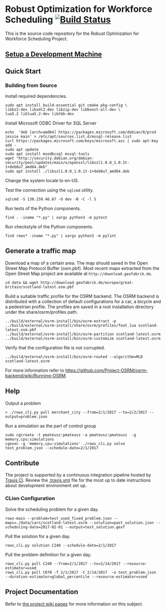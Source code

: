 # Robust Optimization for Workforce Scheduling [![Build Status](https://travis-ci.com/pmateusz/cordia.svg?token=BGZD8zC9w6stvzyuFQhA&branch=master)](https://travis-ci.com/pmateusz/cordia)

This is the source code repository for the Robust Optimization for Workforce Scheduling Project.

## [Setup a Development Machine](DEVELOPMENT.md)

## Quick Start

### Building from Source

Install required dependencies.
```shell
sudo apt install build-essential git cmake pkg-config \
libbz2-dev libxml2-dev libzip-dev libboost-all-dev \
lua5.2 liblua5.2-dev libtbb-dev
```

Install Microsoft ODBC Driver for SQL Server
```shell
echo  'deb [arch=amd64] https://packages.microsoft.com/debian/8/prod jessie main' > /etc/apt/sources.list.d/mssql-release.list
curl https://packages.microsoft.com/keys/microsoft.asc | sudo apt-key add -
sudo apt update
sudo apt install msodbcsql mssql-tools
wget "http://security.debian.org/debian-security/pool/updates/main/o/openssl/libssl1.0.0_1.0.1t-1+deb8u7_amd64.deb"
sudo apt install ./libssl1.0.0_1.0.1t-1+deb8u7_amd64.deb
```

Change the system locale to en-US.

Test the connection using the `sqlcmd` utility.

```shell
sqlcmd -S 130.159.46.87 -U dev -N -C -l 5
```

Run tests of the Python components.
```shell
find . -iname "*.py" | xargs python3 -m pytest
```

Run checkstyle of the Python components.
```shell
find rows* -iname "*.py" | xargs python3 -m pylint
```

## Generate a traffic map
Download a map of a certain area. The map should saved in the Open Street Map Protocol Buffer (osm.pbf). Most recent maps extracted from the Open Street Map project are available at `http://download.geofabrik.de`.  

```shell
cd data && wget http://download.geofabrik.de/europe/great-britain/scotland-latest.osm.pbf
```

Build a suitable traffic profile for the OSRM backend. The OSRM backend is distributed with a collection of default configurations for a car, a bicycle and a pedestrian profile. The profiles are saved in a root installation directory under the share/osrm/profiles path.  

```shell
../build/external/osrm-install/bin/osrm-extract -p ../build/external/osrm-install/share/osrm/profiles/foot.lua scotland-latest.osm.pbf
../build/external/osrm-install/bin/osrm-partition scotland-latest.osrm
../build/external/osrm-install/bin/osrm-customize scotland-latest.osrm
```

Verify that the configuration file is not corrupted. 

```shell
../build/external/osrm-install/bin/osrm-routed --algorithm=MLD scotland-latest.osrm
```

For more information refer to https://github.com/Project-OSRM/osrm-backend/wiki/Running-OSRM.

## Help

Output a problem
```shell
> ./rows_cli.py pull merchant_city --from=2/1/2017 --to=2/2/2017 --output=problem.json
```

Run a simulation as the part of control group
```shell
sudo cgcreate -t pmateusz:pmateusz -a pmateusz:pmateusz  -g memory,cpu:simulations 
cgexec -g 'memory,cpu:simulations' ./rows_cli.py solve test_problem.json --schedule-date=2/1/2017
```

## Contribute

The project is supported by a continuous integration pipeline hosted by [Travis CI](https://travis-ci.com/pmateusz/cordia). Review the [.travis.yml](.travis.yml) file
for the most up to date instructions about development environment set up.


### CLion Configuration

Solve the scheduling problem for a given day.
```shell
rows-main --problem=test_used_fixed_problem.json --maps=./data/cars/scotland-latest.osrm --solution=past_solution.json --scheduling-date=2017-02-01 --output=test_solution.gexf
```

Pull the solution for a given day.
```shell
rows_cli.py solution C240 --schedule-date=2/1/2017
```

Pull the problem definition for a given day.
```shell
rows_cli.py pull C240 --from=2/1/2017 --to=2/14/2017 --resource-estimator=used
rows_cli.py pull C070 -f 2/1/2017 -t 2/14/2017  -o test_problem.json  --duration-estimator=global_percentile --resource-estimator=used
```



## Project Documentation
Refer to [the project wiki pages](https://github.com/pmateusz/cordia/wiki) for more information on this subject.